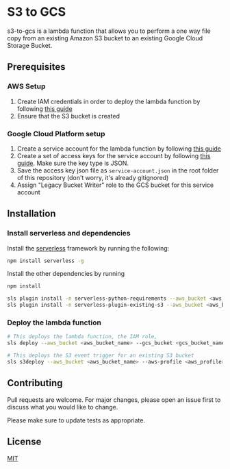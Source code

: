 # S3 to GCS

s3-to-gcs is a lambda function that allows you to perform a one way file copy from an existing Amazon S3 bucket to an existing Google Cloud Storage Bucket.

## Prerequisites

### AWS Setup
1. Create IAM credentials in order to deploy the lambda function by following [this guide](https://serverless.com/framework/docs/providers/aws/guide/credentials/)
2. Ensure that the S3 bucket is created

### Google Cloud Platform setup
1. Create a service account for the lambda function by following [this guide](https://cloud.google.com/iam/docs/creating-managing-service-accounts)
2. Create a set of access keys for the service account by following [this guide](https://cloud.google.com/iam/docs/creating-managing-service-account-keys). Make sure the key type is JSON.
3. Save the access key json file as `service-account.json` in the root folder of this repository (don't worry, it's already gitignored)
4. Assign "Legacy Bucket Writer" role to the GCS bucket for this service account

## Installation

### Install serverless and dependencies

Install the [serverless](https://serverless.com/) framework by running the following:

```bash
npm install serverless -g
```

Install the other dependencies by running

```bash
npm install
```

```bash
sls plugin install -n serverless-python-requirements --aws_bucket <aws_bucket_name> --gcs_bucket <gcs_bucket_name>
sls plugin install -n serverless-plugin-existing-s3 --aws_bucket <aws_bucket_name> --gcs_bucket <gcs_bucket_name>
```

### Deploy the lambda function

```bash
# This deploys the lambda function, the IAM role,
sls deploy --aws_bucket <aws_bucket_name> --gcs_bucket <gcs_bucket_name> --aws-profile <aws_profile>

# This deploys the S3 event trigger for an existing S3 bucket
sls s3deploy --aws_bucket <aws_bucket_name> --aws-profile <aws_profile>
```

## Contributing
Pull requests are welcome. For major changes, please open an issue first to discuss what you would like to change.

Please make sure to update tests as appropriate.

## License
[MIT](https://choosealicense.com/licenses/mit/)